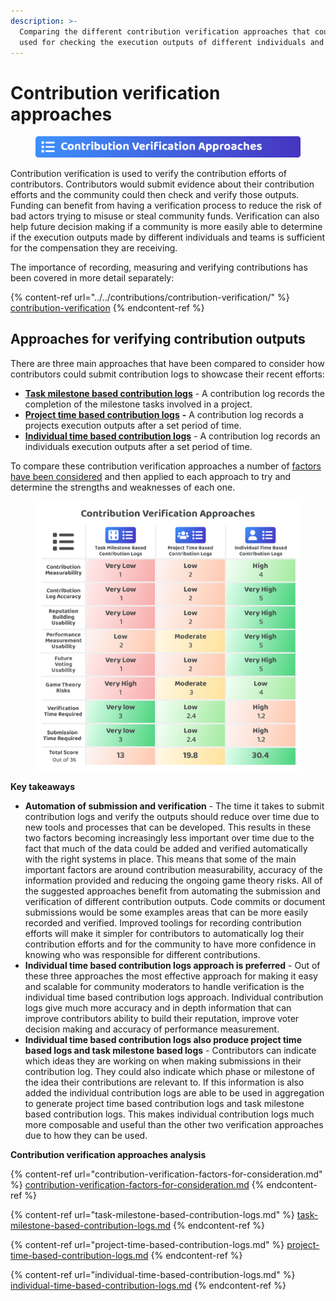 ```yaml
---
description: >-
  Comparing the different contribution verification approaches that could be
  used for checking the execution outputs of different individuals and teams
---
```


# Contribution verification approaches

<figure><img src="../../.gitbook/assets/contribution-verification-approaches-title.png" alt=""><figcaption></figcaption></figure>

Contribution verification is used to verify the contribution efforts of contributors. Contributors would submit evidence about their contribution efforts and the community could then check and verify those outputs. Funding can benefit from having a verification process to reduce the risk of bad actors trying to misuse or steal community funds. Verification can also help future decision making if a community is more easily able to determine if the execution outputs made by different individuals and teams is sufficient for the compensation they are receiving.

The importance of recording, measuring and verifying contributions has been covered in more detail separately:

{% content-ref url="../../contributions/contribution-verification/" %}
[contribution-verification](../../contributions/contribution-verification/)
{% endcontent-ref %}



## Approaches for verifying contribution outputs

There are three main approaches that have been compared to consider how contributors could submit contribution logs to showcase their recent efforts:

* [**Task milestone based contribution logs**](task-milestone-based-contribution-logs.md) - A contribution log records the completion of the milestone tasks involved in a project.
* [**Project time based contribution logs**](project-time-based-contribution-logs.md) **-** A contribution log records a projects execution outputs after a set period of time.
* [**Individual time based contribution logs**](individual-time-based-contribution-logs.md) - A contribution log records an individuals execution outputs after a set period of time.



To compare these contribution verification approaches a number of [factors have been considered](contribution-verification-factors-for-consideration.md) and then applied to each approach to try and determine the strengths and weaknesses of each one.

<figure><img src="../../.gitbook/assets/contribution-verification-approaches.png" alt=""><figcaption></figcaption></figure>



**Key takeaways**

* **Automation of submission and verification** - The time it takes to submit contribution logs and verify the outputs should reduce over time due to new tools and processes that can be developed. This results in these two factors becoming increasingly less important over time due to the fact that much of the data could be added and verified automatically with the right systems in place. This means that some of the main important factors are around contribution measurability, accuracy of the information provided and reducing the ongoing game theory risks. All of the suggested approaches benefit from automating the submission and verification of different contribution outputs. Code commits or document submissions would be some examples areas that can be more easily recorded and verified. Improved toolings for recording contribution efforts will make it simpler for contributors to automatically log their contribution efforts and for the community to have more confidence in knowing who was responsible for different contributions.
* **Individual time based contribution logs approach is preferred** - Out of these three approaches the most effective approach for making it easy and scalable for community moderators to handle verification is the individual time based contribution logs approach. Individual contribution logs give much more accuracy and in depth information that can improve contributors ability to build their reputation, improve voter decision making and accuracy of performance measurement.
* **Individual time based contribution logs also produce project time based logs and task milestone based logs** - Contributors can indicate which ideas they are working on when making submissions in their contribution log. They could also indicate which phase or milestone of the idea their contributions are relevant to. If this information is also added the individual contribution logs are able to be used in aggregation to generate project time based contribution logs and task milestone based contribution logs. This makes individual contribution logs much more composable and useful than the other two verification approaches due to how they can be used.

&#x20;

**Contribution verification approaches analysis**

{% content-ref url="contribution-verification-factors-for-consideration.md" %}
[contribution-verification-factors-for-consideration.md](contribution-verification-factors-for-consideration.md)
{% endcontent-ref %}

{% content-ref url="task-milestone-based-contribution-logs.md" %}
[task-milestone-based-contribution-logs.md](task-milestone-based-contribution-logs.md)
{% endcontent-ref %}

{% content-ref url="project-time-based-contribution-logs.md" %}
[project-time-based-contribution-logs.md](project-time-based-contribution-logs.md)
{% endcontent-ref %}

{% content-ref url="individual-time-based-contribution-logs.md" %}
[individual-time-based-contribution-logs.md](individual-time-based-contribution-logs.md)
{% endcontent-ref %}
